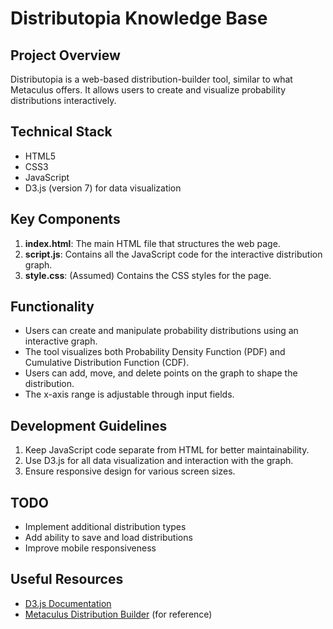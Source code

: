
# Distributopia Knowledge Base

## Project Overview
Distributopia is a web-based distribution-builder tool, similar to what Metaculus offers. It allows users to create and visualize probability distributions interactively.

## Technical Stack
- HTML5
- CSS3
- JavaScript
- D3.js (version 7) for data visualization

## Key Components
1. **index.html**: The main HTML file that structures the web page.
2. **script.js**: Contains all the JavaScript code for the interactive distribution graph.
3. **style.css**: (Assumed) Contains the CSS styles for the page.

## Functionality
- Users can create and manipulate probability distributions using an interactive graph.
- The tool visualizes both Probability Density Function (PDF) and Cumulative Distribution Function (CDF).
- Users can add, move, and delete points on the graph to shape the distribution.
- The x-axis range is adjustable through input fields.

## Development Guidelines
1. Keep JavaScript code separate from HTML for better maintainability.
2. Use D3.js for all data visualization and interaction with the graph.
3. Ensure responsive design for various screen sizes.

## TODO
- Implement additional distribution types
- Add ability to save and load distributions
- Improve mobile responsiveness

## Useful Resources
- [D3.js Documentation](https://d3js.org/documentation)
- [Metaculus Distribution Builder](https://www.metaculus.com/questions/create/) (for reference)

